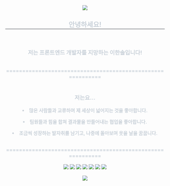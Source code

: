 <div align= "center">
    <img src="https://capsule-render.vercel.app/api?type=waving&color=0:9db9fb,100:071664&height=180&text=Hello,%20World!&animation=fadeIn&fontColor=ffffff&fontSize=50" />
    </div>
    <div align= "center"> 
    <h2 style="border-bottom: 1px solid #21262d; color: #c9d1d9;"> 안녕하세요! </h2>  
    <div style="font-weight: 700; font-size: 15px; text-align: center; color: #c9d1d9;"> <br></li><h3> 저는 프론트엔드 개발자를 지망하는 이한솔입니다! </h3></li><br></li>===========================================================</li><br></li><br></li><h3>저는요... </h5></li><p><li> 많은 사람들과 교류하며 제 세상이 넓어지는 것을 좋아합니다.</p></li><p><li> 팀원들과 힘을 합쳐 결과물을 만들어내는 협업을 좋아합니다.</p></li><p><li> 조금씩 성장하는 발자취를 남기고, 나중에 돌아보며 웃을 날을 꿈꿉니다. </p></li><br></li>=========================================================== </div> 
    </div>
    <div align= "center"> <br> 
    <div style="margin: 0 auto; text-align: center;" align= "center"> <img src="https://img.shields.io/badge/CSS3-1572B6?style=social&logo=CSS3&logoColor=white">
          <img src="https://img.shields.io/badge/HTML5-E34F26?style=social&logo=HTML5&logoColor=white">
          <img src="https://img.shields.io/badge/Javascript-F7DF1E?style=social&logo=Javascript&logoColor=white">
          <img src="https://img.shields.io/badge/Notion-000000?style=social&logo=Notion&logoColor=white">
          <img src="https://img.shields.io/badge/React-000000?style=social&logo=React&logoColor=white">
          <img src="https://img.shields.io/badge/Typescript-000000?style=social&logo=Typescript&logoColor=white">
          <img src="https://img.shields.io/badge/Next.js-000000?style=social&logo=Next.js&logoColor=white">
          </div>
    </div>
    </div>
<br>
<div align = "center">
<a href="https://github.com/devxb/gitanimals">
  <img src="https://render.gitanimals.org/farms/{Handsol}"/>
</a>
    </div>
